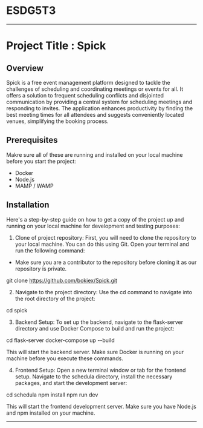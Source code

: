 # ESDG5T3

---

# Project Title : Spick

## Overview

Spick is a free event management platform designed to tackle the challenges of scheduling and coordinating meetings or events for all. It offers a solution to frequent scheduling conflicts and disjointed communication by providing a central system for scheduling meetings and responding to invites. The application enhances productivity by finding the best meeting times for all attendees and suggests conveniently located venues, simplifying the booking process.

## Prerequisites
Makre sure all of these are running and installed on your local machine before you start the project:
- Docker
- Node.js
- MAMP / WAMP

## Installation
Here's a step-by-step guide on how to get a copy of the project up and running on your local machine for development and testing purposes:

1. Clone of project repository: First, you will need to clone the repository to your local machine. You can do this using Git. Open your terminal and run the following command:

- Make sure you are a contributor to the repository before cloning it as our repository is private.


git clone https://github.com/bokiex/Spick.git


2. Navigate to the project directory: Use the cd command to navigate into the root directory of the project:


cd spick


3. Backend Setup: To set up the backend, navigate to the flask-server directory and use Docker Compose to build and run the project:


cd flask-server
docker-compose up --build

This will start the backend server. Make sure Docker is running on your machine before you execute these commands.


4. Frontend Setup: Open a new terminal window or tab for the frontend setup. Navigate to the schedula directory, install the necessary packages, and start the development server:


cd schedula
npm install
npm run dev

This will start the frontend development server. Make sure you have Node.js and npm installed on your machine.

---